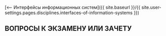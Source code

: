 [⟵ Интерфейсы информационных систем]({{ site.baseurl }}/{{ site.user-settings.pages.disciplines.interfaces-of-information-systems }})

## ВОПРОСЫ К ЭКЗАМЕНУ ИЛИ ЗАЧЕТУ
